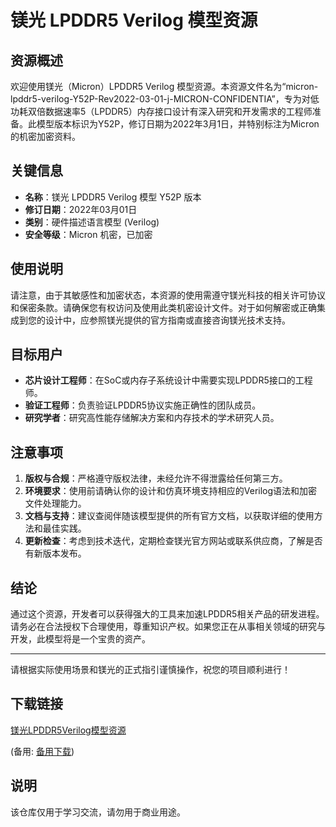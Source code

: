 # 镁光 LPDDR5 Verilog 模型资源

## 资源概述

欢迎使用镁光（Micron）LPDDR5 Verilog 模型资源。本资源文件名为“micron-lpddr5-verilog-Y52P-Rev2022-03-01-j-MICRON-CONFIDENTIA”，专为对低功耗双倍数据速率5（LPDDR5）内存接口设计有深入研究和开发需求的工程师准备。此模型版本标识为Y52P，修订日期为2022年3月1日，并特别标注为Micron的机密加密资料。

## 关键信息

- **名称**：镁光 LPDDR5 Verilog 模型 Y52P 版本
- **修订日期**：2022年03月01日
- **类别**：硬件描述语言模型 (Verilog)
- **安全等级**：Micron 机密，已加密

## 使用说明

请注意，由于其敏感性和加密状态，本资源的使用需遵守镁光科技的相关许可协议和保密条款。请确保您有权访问及使用此类机密设计文件。对于如何解密或正确集成到您的设计中，应参照镁光提供的官方指南或直接咨询镁光技术支持。

## 目标用户

- **芯片设计工程师**：在SoC或内存子系统设计中需要实现LPDDR5接口的工程师。
- **验证工程师**：负责验证LPDDR5协议实施正确性的团队成员。
- **研究学者**：研究高性能存储解决方案和内存技术的学术研究人员。

## 注意事项

1. **版权与合规**：严格遵守版权法律，未经允许不得泄露给任何第三方。
2. **环境要求**：使用前请确认你的设计和仿真环境支持相应的Verilog语法和加密文件处理能力。
3. **文档与支持**：建议查阅伴随该模型提供的所有官方文档，以获取详细的使用方法和最佳实践。
4. **更新检查**：考虑到技术迭代，定期检查镁光官方网站或联系供应商，了解是否有新版本发布。

## 结论

通过这个资源，开发者可以获得强大的工具来加速LPDDR5相关产品的研发进程。请务必在合法授权下合理使用，尊重知识产权。如果您正在从事相关领域的研究与开发，此模型将是一个宝贵的资产。

---

请根据实际使用场景和镁光的正式指引谨慎操作，祝您的项目顺利进行！

## 下载链接
[镁光LPDDR5Verilog模型资源](https://pan.quark.cn/s/cf5ee695f6d6) 

(备用: [备用下载](https://pan.baidu.com/s/1bV3_9DgebjnnmuNs0O5lNw?pwd=1234))

## 说明

该仓库仅用于学习交流，请勿用于商业用途。
